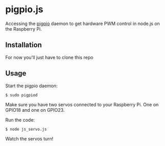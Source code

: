 pigpio.js
=========

Accessing the [pigpio](http://abyz.co.uk/rpi/pigpio/index.html) daemon to get
hardware PWM control in node.js on the Raspberry Pi. 

Installation
------------

For now you'll just have to clone this repo

Usage
-----

Start the pigpio daemon:

    $ sudo pigpiod

Make sure you have two servos connected to your Raspberry Pi. One on GPIO18
and one on GPIO23.

Run the code:

    $ node js_servo.js

Watch the servos turn!
